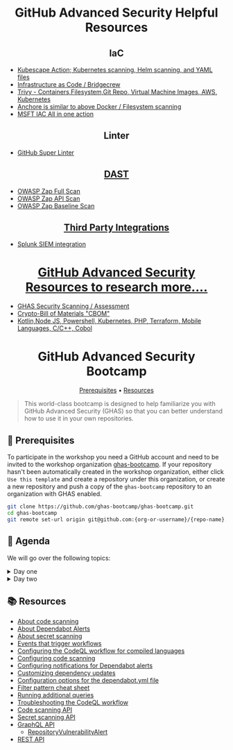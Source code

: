 <h1 align="center">GitHub Advanced Security Helpful Resources</h1>

<h2 align="center">IaC </h2>
<ul>
  <li> <a href="https://github.com/kubescape/github-action"> Kubescape Action; Kubernetes scanning, Helm scanning, and YAML files</li>
  <li> <a href="https://github.com/bridgecrewio/checkov-action">Infrastructure as Code / Bridgecrew</a> </li>
  <li> <a href="https://github.com/aquasecurity/trivy-action">Trivy - Containers,Filesystem,Git Repo, Virtual Machine Images, AWS, Kubernetes</a> </li>
  <li> <a href="https://github.com/anchore/scan-action">Anchore is similar to above Docker / Filesystem scanning</a> </li>
  <li> <a href="https://github.com/microsoft/security-devops-action"> MSFT IAC All in one action</a> </li>
</ul>

<h2 align="center">Linter</h2>
<ul>
  <li> <a href="https://github.com/marketplace/actions/super-linter"> GitHub Super Linter</li>
</ul>






<h2 align="center">DAST</h2>
<ul>
  <li> <a href="https://github.com/marketplace/actions/zap-full-scan">OWASP Zap Full Scan</li>
  <li> <a href="https://github.com/marketplace/actions/zap-api-scan">OWASP Zap API Scan</li>
  <li> <a href="https://github.com/marketplace/actions/zap-baseline-scan">OWASP Zap Baseline Scan</li>
</ul>




<h2 align="center">Third Party Integrations</h2>
<ul>
  <li><a href=""> Splunk SIEM integration</li>
  
</ul>

<h1 align="center"> GitHub Advanced Security Resources to research more.... </h1>
<ul>
  <li> <a href="https://github.com/CycodeLabs/raven">GHAS Security Scanning / Assessment</a> </li>
  <li> <a href="https://github.com/Santandersecurityresearch/cryptobom-forge"> Crypto-Bill of Materials "CBOM"</a> </li>
  <li> <a href="https://github.blog/2021-07-28-new-code-scanning-integrations-open-source-security-tools/"> Kotlin,Node JS, Powershell, Kubernetes, PHP, Terraform, Mobile Languages, C/C++, Cobol</a> </li>
</ul>




<h1 align="center">GitHub Advanced Security Bootcamp</h1>
<p align="center">
  <a href="#mega-prerequisites">Prerequisites</a> •  
  <a href="#books-resources">Resources</a>
</p>

> This world-class bootcamp is designed to help familiarize you with GitHub Advanced Security (GHAS) so that you can better understand how to use it in your own repositories.

## :mega: Prerequisites
To participate in the workshop you need a GitHub account and need to be invited to the workshop organization [ghas-bootcamp](https://github.com/ghas-bootcamp). If your repository hasn't been automatically created in the workshop organization, either click `Use this template` and create a repository under this organization, or create a new repository and push a copy of the `ghas-bootcamp` repository to an organization with GHAS enabled.

```bash
git clone https://github.com/ghas-bootcamp/ghas-bootcamp.git
cd ghas-bootcamp
git remote set-url origin git@github.com:{org-or-username}/{repo-name}.git
```

## 🏫 Agenda

We will go over the following topics:

<details>
<summary>Day one </summary>

#### Day one learning
- [x] Comprehensive overview of GHAS
- [x] Securing your supply chain with dependency management
- [x] Secret scanning
- [x] Rolling out GHAS in your organization
- [x] Q&A

#### Day one: Dependabot and Secret scanning exercises
##### Dependabot: [link](exercises/lab%201%20-%20dependabot.md)
- [x] Enabling Dependabot alerts
- [x] Reviewing the dependency graph
- [x] Viewing and managing results
- [x] Enabling Dependabot security updates
- [x] Configuring Dependabot security updates
- [x] Working with Dependency Review

##### Secret scanning: [link](exercises/lab%202%20-%20secret-scanning.md)
- [x] Enabling secret scanning
- [x] Viewing and managing results
- [x] Excluding files from secret scanning
- [x] Custom patterns for secret scanning
- [x] Managing access to alerts

</details>

<details>
<summary>Day two </summary>

#### Day two learning
- [x] Explore how code scanning works
- [x] What is Security Overview?
- [x] CodeQL Demo
- [x] Final Q&A

#### Day Two: Code scanning + CodeQL demo
##### Code scanning: [link](exercises/lab%203%20-%20code-scanning.md)
- [x] Enabling code scanning
- [x] Reviewing any failed analysis jobs
- [x] Using context and expressions to modify build
- [x] Reviewing and managing results
- [x] Triaging a result in a PR
- [x] Customizing CodeQL configuration
- [x] Adding your own code scanning suite to exclude rules
- [x] Understanding how to add a custom query
- [x] CodeQL demo

</details>

## :books: Resources
- [About code scanning](https://docs.github.com/en/github/finding-security-vulnerabilities-and-errors-in-your-code/about-code-scanning)
- [About Dependabot Alerts](https://docs.github.com/en/free-pro-team@latest/github/managing-security-vulnerabilities/about-alerts-for-vulnerable-dependencies)
- [About secret scanning](https://docs.github.com/en/github/administering-a-repository/about-secret-scanning)
- [Events that trigger workflows](https://docs.github.com/en/free-pro-team@latest/actions/reference/events-that-trigger-workflows)
- [Configuring the CodeQL workflow for compiled languages](
https://docs.github.com/en/free-pro-team@latest/github/finding-security-vulnerabilities-and-errors-in-your-code/configuring-the-codeql-workflow-for-compiled-languages)
- [Configuring code scanning](https://docs.github.com/en/free-pro-team@latest/github/finding-security-vulnerabilities-and-errors-in-your-code/configuring-code-scanning)
- [Configuring notifications for Dependabot alerts](https://docs.github.com/en/free-pro-team@latest/github/managing-security-vulnerabilities/configuring-notifications-for-vulnerable-dependencies#configuring-notifications-for-dependabot-alerts)
- [Customizing dependency updates](https://docs.github.com/en/free-pro-team@latest/github/administering-a-repository/customizing-dependency-updates)
- [Configuration options for the dependabot.yml file](https://docs.github.com/en/free-pro-team@latest/github/administering-a-repository/configuration-options-for-dependency-updates)
- [Filter pattern cheat sheet](https://docs.github.com/en/free-pro-team@latest/actions/reference/workflow-syntax-for-github-actions#filter-pattern-cheat-sheet)
- [Running additional queries](
https://docs.github.com/en/free-pro-team@latest/github/finding-security-vulnerabilities-and-errors-in-your-code/configuring-code-scanning#running-additional-queries)
- [Troubleshooting the CodeQL workflow](https://docs.github.com/en/free-pro-team@latest/github/finding-security-vulnerabilities-and-errors-in-your-code/troubleshooting-the-codeql-workflow)
- [Code scanning API](https://docs.github.com/en/free-pro-team@latest/rest/reference/code-scanning)
- [Secret scanning API](https://docs.github.com/en/rest/reference/secret-scanning)
- [GraphQL API](https://docs.github.com/en/free-pro-team@latest/graphql)
  - [RepositoryVulnerabilityAlert](https://docs.github.com/en/free-pro-team@latest/graphql/reference/objects#repositoryvulnerabilityalert)
- [REST API](https://docs.github.com/en/free-pro-team@latest/rest)

